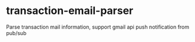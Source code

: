 # transaction-email-parser
Parse transaction mail information, support gmail api push notification from pub/sub
